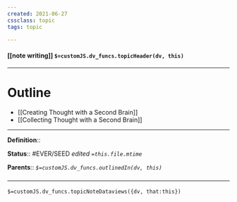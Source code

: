 ```yaml
---
created: 2021-06-27
cssclass: topic
tags: topic

---
```


#### [[note writing]] `$=customJS.dv_funcs.topicHeader(dv, this)`



---
# Outline
- [[Creating Thought with a Second Brain]]
- [[Collecting Thought with a Second Brain]]

---

**Definition**::

**Status**:: #EVER/SEED
*edited `=this.file.mtime`*

**Parents**:: 
*`$=customJS.dv_funcs.outlinedIn(dv, this)`*



### <hr class="dataviews"/>
`$=customJS.dv_funcs.topicNoteDataviews({dv, that:this})`